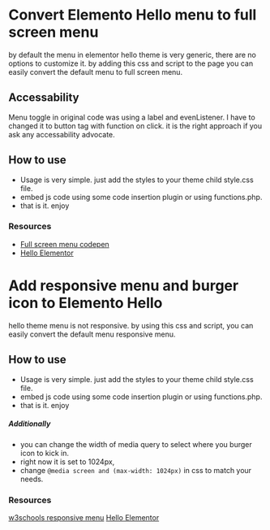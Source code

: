 # Convert Elemento Hello menu to full screen menu

by default the menu in elementor hello theme is very generic, there are no options to customize it.
by adding this css and script to the page you can easily convert the default menu to full screen menu.

## Accessability
Menu toggle in original code was using a label and evenListener. I have to changed it to button tag with function on click. it is the right approach if you ask any accessability advocate.

## How to use
- Usage is very simple. just add the styles to your theme child style.css file.
- embed js code using some code insertion plugin or using functions.php.
- that is it. enjoy

### Resources
- [Full screen menu codepen](https://codepen.io/danhearn/pen/XprGrJ)
- [Hello Elementor](https://wordpress.org/themes/hello-elementor/)



# Add responsive menu and burger icon to Elemento Hello

hello theme menu is not responsive.
by using this css and script, you can easily convert the default menu responsive menu.

## How to use
- Usage is very simple. just add the styles to your theme child style.css file.
- embed js code using some code insertion plugin or using functions.php.
- that is it. enjoy

##### Additionally
- you can change the width of media query to select where you burger icon to kick in.
- right now it is set to 1024px,
- change `@media screen and (max-width: 1024px)` in css to match your needs.

### Resources
[w3schools responsive menu](https://www.w3schools.com/howto/tryit.asp?filename=tryhow_js_topnav)
[Hello Elementor](https://wordpress.org/themes/hello-elementor/)